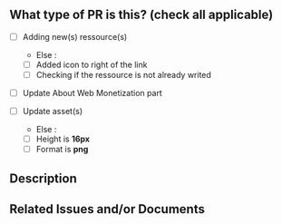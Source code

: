 <!--
For Work In Progress Pull Requests, please use the Draft PR feature,
[see here for further details](https://github.blog/2019-02-14-introducing-draft-pull-requests/).

Before submitting a Pull Request, please ensure you've done the following:
- [📖 Read the Contributing Guide](https://github.com/thomasbnt/awesome-web-monetization/blob/master/contributing.md).
- [📖 Read Code of Conduct](https://github.com/thomasbnt/awesome-web-monetization/blob/master/code-of-conduct.md).
- 👷‍♀️ Create small PRs. In most cases this will be possible.
- 📝 Use descriptive commit messages.
- 📗 Update any related documentation.
-->

## What type of PR is this? (check all applicable)

- [ ] Adding new(s) ressource(s)
    - Else : 
	- [ ] Added icon to right of the link 
	- [ ] Checking if the ressource is not already writed
	
- [ ] Update About Web Monetization part

- [ ] Update asset(s)
    - Else :
    - [ ] Height is **16px**
    - [ ] Format is **png**

## Description
<!-- 
A clear description of your PR. 

-->

## Related Issues and/or Documents

<!-- 
For new sources, you don't need to fill out this part.

For the updated part of "About Web Monetization", fill in this part with the sources where you retrieved the information.

-->